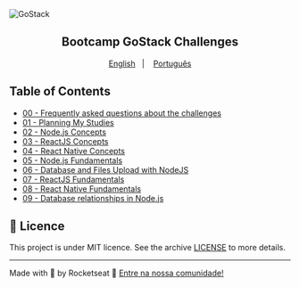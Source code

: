 <img alt="GoStack" src="https://storage.googleapis.com/golden-wind/bootcamp-gostack/header-desafios.png" />
<h2 align="center">
  Bootcamp GoStack Challenges
</h2>

<p align="center">
  <a href="README.en.md">English</a>&nbsp;&nbsp;&nbsp;|&nbsp;&nbsp;&nbsp;
  <a href="README.md">Português</a>
</p>

## Table of Contents

- [00 - Frequently asked questions about the challenges](https://github.com/rocketseat/bootcamp-gostack-desafios/tree/master/faq-desafios)
- [01 - Planning My Studies](https://github.com/Rocketseat/bootcamp-gostack-desafios/tree/master/desafio-01/README.en.md)
- [02 - Node.js Concepts](https://github.com/Rocketseat/bootcamp-gostack-desafios/tree/master/desafio-conceitos-nodejs)
- [03 - ReactJS Concepts](https://github.com/Rocketseat/bootcamp-gostack-desafios/tree/master/desafio-conceitos-reactjs)
- [04 - React Native Concepts](https://github.com/Rocketseat/bootcamp-gostack-desafios/tree/master/desafio-conceitos-react-native)
- [05 - Node.js Fundamentals](https://github.com/Rocketseat/bootcamp-gostack-desafios/tree/master/desafio-fundamentos-nodejs)
- [06 - Database and Files Upload with NodeJS](https://github.com/Rocketseat/bootcamp-gostack-desafios/tree/master/desafio-database-upload)
- [07 - ReactJS Fundamentals](https://github.com/Rocketseat/bootcamp-gostack-desafios/tree/master/desafio-fundamentos-reactjs)
- [08 - React Native Fundamentals](https://github.com/Rocketseat/bootcamp-gostack-desafios/tree/master/desafio-fundamentos-react-native)
- [09 - Database relationships in Node.js](https://github.com/Rocketseat/bootcamp-gostack-desafios/tree/master/desafio-database-relations)

## :memo: Licence

This project is under MIT licence. See the archive [LICENSE](LICENSE) to more details.

---

Made with 💜 by Rocketseat :wave: [Entre na nossa comunidade!](https://discordapp.com/invite/gCRAFhc)
